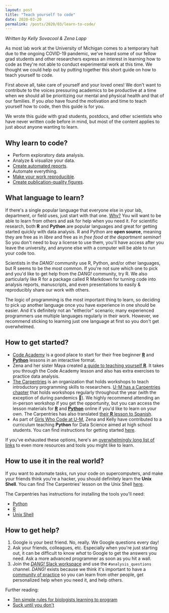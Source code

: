 ```yaml
---
layout: post
title: "Teach yourself to code"
date: 2020-03-20
permalink: /posts/2020/03/learn-to-code/
---
```

_Written by Kelly Sovacool & Zena Lapp_

As most lab work at the University of Michigan comes to a temporary halt due
to the ongoing COVID-19 pandemic, we've heard some of our fellow grad students
and other researchers express an interest in learning how to code as they're not
able to conduct experimental work at this time. We thought we could help out by
putting together this short guide on how to teach yourself to code.

First above all, take care of yourself and your loved ones!
We don't want to contribute to the voices pressuring academics to be
productive at a time when we should all be prioritizing our mental and physical
health and that of our families.  If you _also_ have found the motivation and time to teach
yourself how to code, then this guide is for you.

We wrote this guide with grad students, postdocs, and other scientists
who have never written code before in mind, but most of the content applies to just about
anyone wanting to learn.

## Why learn to code?

- Perform exploratory data analysis.
- Analyze & visualize your data.
- [Create automated reports](https://support.rstudio.com/hc/en-us/articles/205368677-R-Markdown-Dynamic-Documents-for-R).
- Automate everything.
- [Make your work reproducible](https://emilyriederer.netlify.com/post/resource-round-up-reproducible-research-edition/).
- [Create publication-quality figures](https://serialmentor.com/dataviz/).

## What language to learn?

If there's a single popular language that everyone else in your lab, department,
or field uses, just start with that one.
[Why?](https://www.riffomonas.org/minimalR/00_introduction.html#why-r)
You will want to be able to learn from others and ask for help when you need it.
For scientific research, both
**R** and **Python** are popular languages and great for getting started quickly
with data analysis. R and Python are **open source**, meaning they are free as
in _libre_ and free as in _free food at the department seminar_! So you don't
need to buy a license to use them, you'll have access after you leave the
university, and anyone else with a computer will be able to run your code too.

Scientists in the _DANG!_ community use R, Python, and/or other languages, but
R seems to be the most common. If you're not sure which one to pick and you'd
like to get help from the _DANG!_ community, try R. We also particularly like R
for a package called R Markdown for turning code into analysis reports,
manuscripts, and even presentations to easily & reproducibly share our work with
others.

The logic of programming is the most important thing to learn, so deciding to
pick up another language once you have experience in one should be easier. And
it's definitely not an "either/or" scenario; many experienced programmers use
multiple languages regularly in their work. However, we recommend sticking to
learning just one language at first so you don't get overwhelmed.

## How to get started?

- [Code Academy](https://www.codecademy.com/) is a good place to start for their free beginner [**R**](https://www.codecademy.com/learn/learn-r) and [**Python**](https://www.codecademy.com/learn/learn-python) lessons in an interactive format.
- Zena and her sister Maya created [a guide to teaching yourself **R**](https://github.com/zenalapp/teach-yourself-r/wiki). It takes you through the Code Academy lesson and also has extra exercises to practice data analysis.
- [The Carpentries](https://carpentries.org/) is an organization that holds workshops to teach introductory programming skills to researchers. [U-M has a Carpentries chapter](https://umswc.github.io/) that holds workshops regularly throughout the year (with the exception of during pandemics 😬). We highly recommend attending an in-person workshop if you get the opportunity, but you can access the lesson materials for **[R](http://swcarpentry.github.io/r-novice-gapminder/)** and [**Python**](http://swcarpentry.github.io/python-novice-gapminder/) online if you'd like to learn on your own. The Carpentries has also translated [their **R** lesson to Spanish](https://swcarpentry.github.io/r-novice-gapminder-es/).
- As part of [Girls Who Code at U-M](http://umich.edu/~girlswc/), Zena and Kelly have contributed to a curriculum teaching **Python** for Data Science aimed at high school students. You can find instructions for getting started [here](https://github.com/GWC-DCMB/GWC-DCMB/blob/master/get-started.md).

If you've exhausted these options, here's an
[overwhelmingly long list of links](https://sovacool.dev/posts/2019/05/bioinf-resources)
to even more resources and tools you might like to learn.

## How to use it in the real world?

If you want to automate tasks, run your code on supercomputers, and make your
friends think you're a hacker, you should definitely learn the **Unix Shell**.
You can find The Carpentries' lesson on the Unix Shell [here](http://swcarpentry.github.io/shell-novice/).

The Carpentries has instructions for installing the tools you'll need:
- [Python](http://swcarpentry.github.io/python-novice-gapminder/setup/)
- [R](http://swcarpentry.github.io/r-novice-gapminder/setup.html)
- [Unix Shell](http://swcarpentry.github.io/shell-novice/setup.html)

## How to get help?

1. Google is your best friend. No, really. We Google questions every day!
1. Ask your friends, colleagues, etc. Especially when you're just starting out, it can be difficult to know _what_ to Google to get the answers you need. Ask a more advanced programmer as soon as you hit a wall.
1. Join the [_DANG!_ Slack workspace](https://join.slack.com/t/umich-dang/shared_invite/enQtNjEzMTU5MDU3MDU2LTdhNGZjMzJmNDc0NTFkZDVkMjBmMjFhM2ZjN2QzMGY2ZDcwMTU4ZTcwOTdjZTJmMGI3MTExMGIxOTljMjllMzA) and use the `#analysis_questions` channel. _DANG!_ exists because we think it's important to have a [community of practice](https://teachtogether.tech/#s:community) so you can learn from other people, get personalized help when you need it, and help others.


Further reading:
- [Ten simple rules for biologists learning to program](https://doi.org/10.1371/journal.pcbi.1005871)
- [Suck until you don't](http://www.academichermit.com/2016/01/04/Suck-until-you-dont.html)

